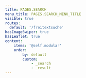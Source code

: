 ```yaml
---
title: PAGES.SEARCH
menu_title: PAGES.SEARCH_MENU_TITLE
visible: true
routes:
  default: '/freitextsuche'
hasImageSwiper: true
hasLeaflet: true
content:
    items: '@self.modular'
    order:
        by: default
        custom:
            - _search
            - _result
---
```

